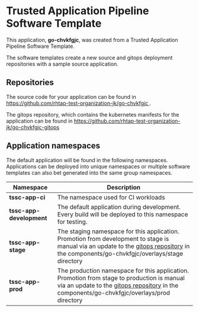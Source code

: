# Trusted Application Pipeline Software Template

This application, **go-chvkfgjc**, was created from a Trusted Application Pipeline Software Template.

The software templates create a new source and gitops deployment repositories with a sample source application. 

## Repositories

The source code for your application can be found in [https://github.com/rhtap-test-organization-jk/go-chvkfgjc ](https://github.com/rhtap-test-organization-jk/go-chvkfgjc ).
 
The gitops repository, which contains the kubernetes manifests for the application can be found in 
[https://github.com/rhtap-test-organization-jk/go-chvkfgjc-gitops ](https://github.com/rhtap-test-organization-jk/go-chvkfgjc-gitops ) 

## Application namespaces 

The default application will be found in the following namespaces. Applications can be deployed into unique namespaces or multiple software templates can also bet generated into the same group namespaces.  

|  Namespace   |  Description   |  
| -------- | -------- |
| **tssc-app-ci** | The namespace used for CI workloads |
| **tssc-app-development** | The default application during development. Every build will be deployed to this namespace for testing. |
| **tssc-app-stage** | The staging namespace for this application. Promotion from development to stage is manual via an update to the [gitops repository](https://github.com/rhtap-test-organization-jk/go-chvkfgjc-gitops ) in the components/go-chvkfgjc/overlays/stage directory |
| **tssc-app-prod** | The production namespace for this application. Promotion from stage to production is manual via an update to the [gitops repository](https://github.com/rhtap-test-organization-jk/go-chvkfgjc-gitops ) in the components/go-chvkfgjc/overlays/prod directory |